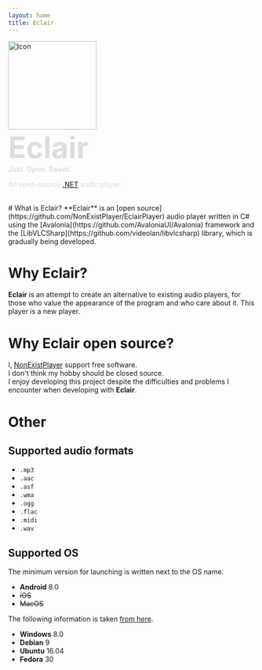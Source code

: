 ```yaml
---
layout: home
title: Eclair
---
```

<div class="title-div">
    <img src="/EclairPlayer/assets/icon.png" width="180" alt="Icon">
    <div style="font-size: 60px; color: #ddd">
        <b>Eclair</b>
    </div>
    <b style="color: #ddd">Just. Open. Sweet.</b>
    <p style="color: #ddd">An open-source
    <a href="https://dotnet.microsoft.com/en-us/">.NET</a>
    audio player.
    </p>
</div><br>
# What is Eclair?
**Eclair** is an [open source](https://github.com/NonExistPlayer/EclairPlayer) audio player written in C# using the [Avalonia](https://github.com/AvaloniaUI/Avalonia) framework and the [LibVLCSharp](https://github.com/videolan/libvlcsharp) library, which is gradually being developed.

# Why Eclair?
**Eclair** is an attempt to create an alternative to existing audio players, for those who value the appearance of the program and who care about it. This player is a new player.

# Why Eclair open source?
I, [NonExistPlayer](https://github.com/NonExistPlayer) support free software.<br>
I don't think my hobby should be closed source.<br>
I enjoy developing this project despite the difficulties and problems I encounter when developing with **Eclair**.

# Other
## Supported audio formats
- `.mp3`
- `.aac`
- `.asf`
- `.wma`
- `.ogg`
- `.flac`
- `.midi`
- `.wav`

## Supported OS
The minimum version for launching is written next to the OS name.
- **Android** 8.0
- ~~iOS~~
- ~~MacOS~~

The following information is taken [from here](https://github.com/AvaloniaUI/Avalonia/wiki/Runtime-Requirements).
- **Windows** 8.0
- **Debian** 9
- **Ubuntu** 16.04
- **Fedora** 30